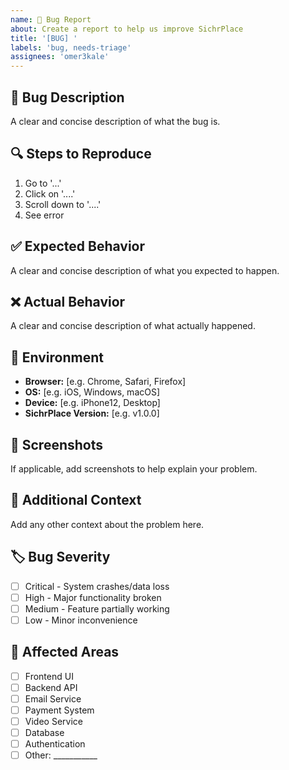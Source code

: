 ```yaml
---
name: 🐛 Bug Report
about: Create a report to help us improve SichrPlace
title: '[BUG] '
labels: 'bug, needs-triage'
assignees: 'omer3kale'
---
```


## 🐛 Bug Description
A clear and concise description of what the bug is.

## 🔍 Steps to Reproduce
1. Go to '...'
2. Click on '....'
3. Scroll down to '....'
4. See error

## ✅ Expected Behavior
A clear and concise description of what you expected to happen.

## ❌ Actual Behavior
A clear and concise description of what actually happened.

## 📱 Environment
- **Browser:** [e.g. Chrome, Safari, Firefox]
- **OS:** [e.g. iOS, Windows, macOS]
- **Device:** [e.g. iPhone12, Desktop]
- **SichrPlace Version:** [e.g. v1.0.0]

## 📸 Screenshots
If applicable, add screenshots to help explain your problem.

## 🔗 Additional Context
Add any other context about the problem here.

## 🏷️ Bug Severity
- [ ] Critical - System crashes/data loss
- [ ] High - Major functionality broken
- [ ] Medium - Feature partially working
- [ ] Low - Minor inconvenience

## 🎯 Affected Areas
- [ ] Frontend UI
- [ ] Backend API
- [ ] Email Service
- [ ] Payment System
- [ ] Video Service
- [ ] Database
- [ ] Authentication
- [ ] Other: ___________
